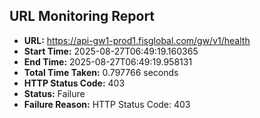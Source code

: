 ## URL Monitoring Report

- **URL:** https://api-gw1-prod1.fisglobal.com/gw/v1/health
- **Start Time:** 2025-08-27T06:49:19.160365
- **End Time:** 2025-08-27T06:49:19.958131
- **Total Time Taken:** 0.797766 seconds
- **HTTP Status Code:** 403
- **Status:** Failure
- **Failure Reason:** HTTP Status Code: 403
